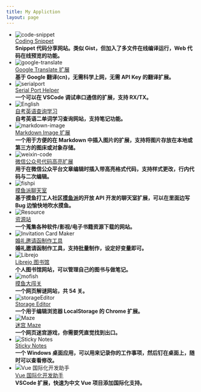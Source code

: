 ```yaml
---
title: My Appliction
layout: page
---
```


<style>
.post ul{
    list-style: none;
    padding: 0;
    flex-wrap: wrap;
    display: flex;
    justify-content: space-around;
}
.post ul>li {
    width: 20%;
    position: relative;
    text-align: center;
    margin: 2%;
    min-width: 130px;
}
.post ul>li img {
    width: 60%;
    margin: 20%;
}
.post ul>li strong {
    font-weight: normal;
    position: absolute;
    width: 200px;
    background: rgba(254, 252, 253, .9);
    border: 1px solid #5d5c5f;
    padding: 1em;
    display: none;
    top: 50%;
    left: 50%;
    z-index: 2;
}
.post ul>li:hover strong {
    display: block;
}
.post ul>li>a {
    overflow: hidden;
    text-overflow: ellipsis;
    white-space: nowrap;
    display: inline-block;
    width: 100%;
    font-size: .8em;
}
.post ul>li br {
    display: none;
}
</style>

- ![code-snippet](/media/files/app/code-snippet.png)  
  [Coding Snippet](https://code-snippet.cn)  
  **Snippet 代码分享网站。类似 Gist，但加入了多文件在线编译运行，Web 代码在线预览的功能。**
- ![google-translate](/media/files/app/google-translate.png)  
  [Google Translate 扩展](https://marketplace.visualstudio.com/items?itemName=hancel.google-translate)  
  **基于 Google 翻译(cn)，无需科学上网，无需 API Key 的翻译扩展。**
- ![serialport](/media/files/app/serialport.png)  
  [Serial Port Helper](https://marketplace.visualstudio.com/items?itemName=hancel.serialport-helper)  
  **一个可以在 VSCode 调试串口通信的扩展，支持 RX/TX。**
- ![English](/media/files/app/eng.png)  
  [自考英语查询学习](https://eng.sxisa.com)  
  **自考英语二单词学习查询网站，支持笔记功能。**
- ![markdown-image](/media/files/app/markdown-image.png)  
  [Markdown Image 扩展](https://marketplace.visualstudio.com/items?itemName=hancel.markdown-image)  
  **一个用于方便的在 Markdown 中插入图片的扩展，支持将图片存放在本地或第三方的图床或对象存储。**
- ![weixin-code](/media/files/app/weixin-code.png)  
  [微信公众号代码高亮扩展](https://chrome.google.com/webstore/detail/kbiedhbfjcadjlajanccenpiicgdbfaf)  
  **用于在微信公众平台文章编辑时插入带高亮格式代码，支持样式更改，行内代码与二次编辑。**
- ![fishpi](media/files/app/fishpi.png)  
  [摸鱼派聊天室](https://marketplace.visualstudio.com/items?itemName=hancel.pwl-chat)  
  **基于摸鱼打工人社区[摸鱼派](https://fishpi.cn/)的开放 API 开发的聊天室扩展，可以在里面边写 Bug 边愉快地吹水摸鱼。**
- ![Resource](/media/files/app/res.png)  
  [资源站](https://res.sxisa.com)  
  **一个蒐集各种软件/影视/电子书籍资源下载的网站。**
- ![Invitation Card Maker](media/files/app/love.png)  
  [婚礼邀请函制作工具](http://marry.git.hancel.org/)  
  **婚礼邀请函制作工具，支持批量制作，设定好变量即可。**
- ![Librejo](media/files/app/librejo.png)  
  [Librejo 图书馆](https://librejo.cn/)  
  **个人图书馆网站，可以管理自己的图书与做笔记。**
- ![mofish](media/files/app/mofish.jpg)  
  [摸鱼大闯关](https://p.hancel.org/)  
  **一个网页解谜网站，共 54 关。**
- ![storageEditor](media/files/app/storageditor.png)  
  [Storage Editor](https://chrome.google.com/webstore/detail/lpmmcjhefcghagdhnpbodfdamfmlicfn)  
  **一个用于编辑浏览器 LocalStorage 的 Chrome 扩展。**
- ![Maze](media/files/app/maze.png)  
  [迷宫 Maze](https://maze.hancel.org/)  
  **一个网页迷宫游戏，你需要凭直觉找到出口。**
- ![Sticky Notes](media/files/app/sticky.png)  
  [Sticky Notes](https://github.com/imlinhanchao/sticky_notes)  
  **一个 Windows 桌面应用，可以用来记录你的工作事项，然后钉在桌面上，随时可以查看修改。**
- ![Vue 国际化开发助手](media/files/app/vue-i18n.png)  
  [Vue 国际化开发助手](https://marketplace.visualstudio.com/items?itemName=hancel.front-i18n)  
  **VSCode 扩展，快速为中文 Vue 项目添加国际化支持。**



<script>
    Array.from(document.querySelectorAll('.post ul>li')).map(e => e.onmouseover = (ev) => {
        let target = ev.target
        if (ev.target.nodeName.toLowerCase() != 'li') target = target.parentNode;
        target.querySelector('strong').style.left = (ev.clientX - target.offsetLeft + 10) + 'px'
        target.querySelector('strong').style.top = (ev.clientY - target.offsetTop + 10) + 'px'
    }, false)
</script>